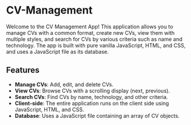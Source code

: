 # CV-Management

Welcome to the CV Management App! This application allows you to manage CVs with a common format, create new CVs, view them with multiple styles, and search for CVs by various criteria such as name and technology. The app is built with pure vanilla JavaScript, HTML, and CSS, and uses a JavaScript file as its database.

## Features

- **Manage CVs**: Add, edit, and delete CVs.
- **View CVs**: Browse CVs with a scrolling display (next, previous).
- **Search CVs**: Find CVs by name, technology, and other criteria.
- **Client-side**: The entire application runs on the client side using JavaScript, HTML, and CSS.
- **Database**: Uses a JavaScript file containing an array of CV objects.



